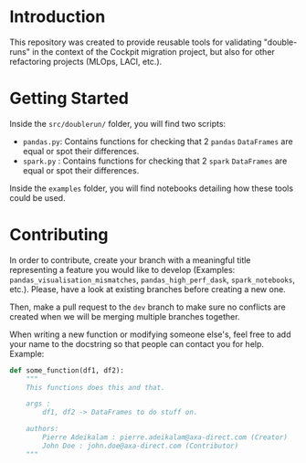 # Introduction 

This repository was created to provide reusable tools for validating "double-runs" in the context of the Cockpit migration project, but also for other refactoring projects (MLOps, LACI, etc.).

# Getting Started

Inside the `src/doublerun/` folder, you will find two scripts:
* `pandas.py`: Contains functions for checking that 2 `pandas` `DataFrames` are equal or spot their differences.
* `spark.py` : Contains functions for checking that 2 `spark` `DataFrames` are equal or spot their differences.

Inside the `examples` folder, you will find notebooks detailing how these tools could be used.

# Contributing

In order to contribute, create your branch with a meaningful title representing a feature you would like to develop (Examples: `pandas_visualisation_mismatches`, `pandas_high_perf_dask`, `spark_notebooks`, etc.). Please, have a look at existing branches before creating a new one.

Then, make a pull request to the `dev` branch to make sure no conflicts are created when we will be merging multiple branches together.

When writing a new function or modifying someone else's, feel free to add your name to the docstring so that people can contact you for help. Example:

```py
def some_function(df1, df2):
    """
    This functions does this and that.

    args :
        df1, df2 -> DataFrames to do stuff on.

    authors:
        Pierre Adeikalam : pierre.adeikalam@axa-direct.com (Creator)
        John Doe : john.doe@axa-direct.com (Contributor)
    """
```